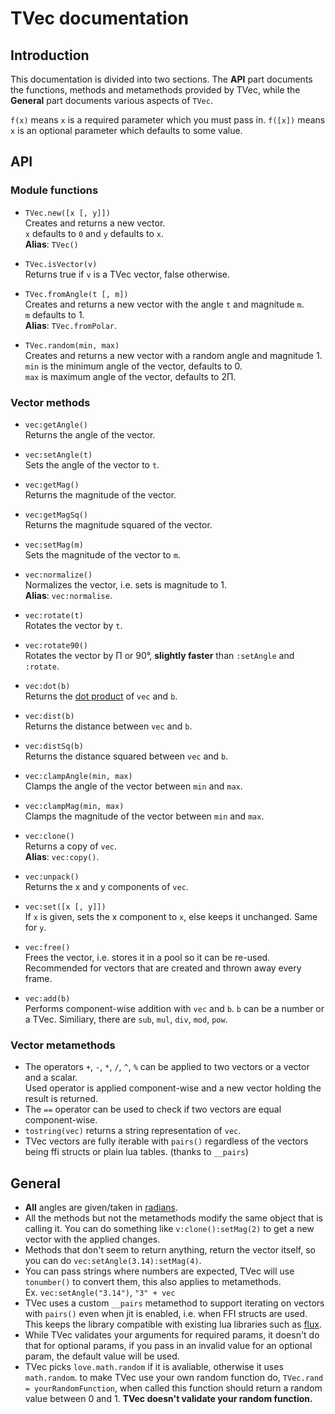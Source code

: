 # TVec documentation
## Introduction
This documentation is divided into two sections. The **API** part documents the functions, methods and metamethods provided by TVec, while
the **General** part documents various aspects of `TVec`.

`f(x)` means `x` is a required parameter which you must pass in.
`f([x])` means `x` is an optional parameter which defaults to some value.

## API
### Module functions
* `TVec.new([x [, y]])` <br/>
Creates and returns a new vector. <br/>
`x` defaults to `0` and `y` defaults to `x`. <br/>
**Alias**: `TVec()` <br/>

* `TVec.isVector(v)` <br/>
Returns true if `v` is a TVec vector, false otherwise. <br/>

* `TVec.fromAngle(t [, m])` <br/>
Creates and returns a new vector with the angle `t` and magnitude `m`. <br/>
`m` defaults to 1. <br/>
**Alias**: `TVec.fromPolar`. <br/>

* `TVec.random(min, max)` <br/>
Creates and returns a new vector with a random angle and magnitude 1. <br/>
`min` is the minimum angle of the vector, defaults to 0. <br/>
`max` is maximum angle of the vector, defaults to 2Π. <br/>


### Vector methods
* `vec:getAngle()` <br/>
Returns the angle of the vector. <br/>

* `vec:setAngle(t)` <br/>
Sets the angle of the vector to `t`. <br/>

* `vec:getMag()` <br/>
Returns the magnitude of the vector. <br/>

* `vec:getMagSq()` <br/>
Returns the magnitude squared of the vector. <br/>

* `vec:setMag(m)` <br/>
Sets the magnitude of the vector to `m`. <br/>

* `vec:normalize()` <br/>
Normalizes the vector, i.e. sets is magnitude to 1. <br/>
**Alias**: `vec:normalise`. <br/>

* `vec:rotate(t)` <br/>
Rotates the vector by `t`.

* `vec:rotate90()` <br/>
Rotates the vector by Π or 90°, **slightly faster** than `:setAngle` and `:rotate`. <br/>

* `vec:dot(b)` <br/>
Returns the [dot product](https://en.m.wikipedia.org/wiki/Dot_product) of `vec` and `b`. <br/>

* `vec:dist(b)` <br/>
Returns the distance between `vec` and `b`. <br/>

* `vec:distSq(b)` <br/>
Returns the distance squared between `vec` and `b`. <br/>

* `vec:clampAngle(min, max)` <br/>
Clamps the angle of the vector between `min` and `max`. <br/>

* `vec:clampMag(min, max)` <br/>
Clamps the magnitude of the vector between `min` and `max`. <br/>

* `vec:clone()` <br/>
Returns a copy of `vec`. <br/>
**Alias**: `vec:copy()`. <br/>

* `vec:unpack()` <br/>
Returns the x and y components of `vec`. <br/>

* `vec:set([x [, y]])` <br/>
If `x` is given, sets the x component to `x`, else keeps it unchanged.
Same for `y`.

* `vec:free()` <br/>
Frees the vector, i.e. stores it in a pool so it can be re-used.
Recommended for vectors that are created and thrown away every frame.

* `vec:add(b)` <br/>
Performs component-wise addition with `vec` and `b`.
`b` can be a number or a TVec.
Similiary, there are `sub`, `mul`, `div`, `mod`, `pow`.

### Vector metamethods
* The operators `+`, `-`, `*`, `/`, `^`, `%` can be applied to two vectors or a vector and a scalar. <br/>
Used operator is applied component-wise and a new vector holding the result is returned. <br/>
* The `==` operator can be used to check if two vectors are equal component-wise. <br/>
* `tostring(vec)` returns a string representation of `vec`.
* TVec vectors are fully iterable with `pairs()` regardless of the vectors being ffi structs or plain lua tables. (thanks to `__pairs`)

## General
* **All** angles are given/taken in [radians](https://en.m.wikipedia.org/wiki/Radian).
* All the methods but not the metamethods modify the same object that is calling it. You can do something like `v:clone():setMag(2)` to get a new vector with the applied changes.
* Methods that don't seem to return anything, return the vector itself, so you can do `vec:setAngle(3.14):setMag(4)`.
* You can pass strings where numbers are expected, TVec will use `tonumber()` to convert them, this also applies to metamethods. <br/>
Ex. `vec:setAngle("3.14")`, `"3" + vec` <br/>
* TVec uses a custom `__pairs` metamethod to support iterating on vectors with `pairs()` even when jit is enabled, i.e. when FFI structs are used. This keeps the library compatible with existing lua libraries such as [flux](https://github.com/rxi/flux).
* While TVec validates your arguments for required params, it doesn't do that for optional params, if you pass in an invalid value for an optional param, the default value will be used.
* TVec picks `love.math.random` if it is avaliable, otherwise it uses `math.random`.
to make TVec use your own random function do, `TVec.rand = yourRandomFunction`,
when called this function should return a random value between 0 and 1.
**TVec doesn't validate your random function.**
